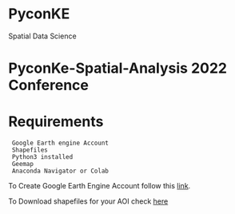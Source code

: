 # PyconKE
Spatial Data Science



# PyconKe-Spatial-Analysis 2022 Conference

 
# Requirements

```
 Google Earth engine Account
 Shapefiles
 Python3 installed
 Geemap
 Anaconda Navigator or Colab
```
To Create Google Earth Engine Account follow this [link](https://code.earthengine.google.com/).

To Download shapefiles for your AOI check  [here](https://www.diva-gis.org/gdata)

